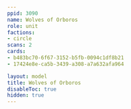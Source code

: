 ```yaml
---
ppid: 3090
name: Wolves of Orboros
role: unit
factions:
- circle
scans: 2
cards:
- b483bc70-6f67-3152-b5fb-0094c1df8b21
- 17424e8e-ca5b-3439-a308-a7a632afa964

layout: model
title: Wolves of Orboros
disableToc: true
hidden: true
---
```

